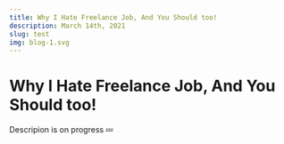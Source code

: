 ```yaml
---
title: Why I Hate Freelance Job, And You Should too!
description: March 14th, 2021
slug: test
img: blog-1.svg
---
```



# Why I Hate Freelance Job, And You Should too!

Descripion is on progress 💤